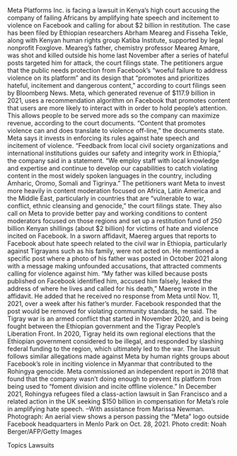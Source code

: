 Meta Platforms Inc. is facing a lawsuit in Kenya’s high court accusing the company of failing Africans by amplifying hate speech and incitement to violence on Facebook and calling for about $2 billion in restitution.
The case has been filed by Ethiopian researchers Abrham Meareg and Fisseha Tekle, along with Kenyan human rights group Katiba Institute, supported by legal nonprofit Foxglove. Meareg’s father, chemistry professor Meareg Amare, was shot and killed outside his home last November after a series of hateful posts targeted him for attack, the court filings state.
The petitioners argue that the public needs protection from Facebook’s “woeful failure to address violence on its platform” and its design that “promotes and prioritizes hateful, incitement and dangerous content,” according to court filings seen by Bloomberg News.
Meta, which generated revenue of $117.9 billion in 2021, uses a recommendation algorithm on Facebook that promotes content that users are more likely to interact with in order to hold people’s attention. This allows people to be served more ads so the company can maximize revenue, according to the court documents.
“Content that promotes violence can and does translate to violence off-line,” the documents state.
Meta says it invests in enforcing its rules against hate speech and incitement of violence.
“Feedback from local civil society organizations and international institutions guides our safety and integrity work in Ethiopia,” the company said in a statement. “We employ staff with local knowledge and expertise and continue to develop our capabilities to catch violating content in the most widely spoken languages in the country, including Amharic, Oromo, Somali and Tigrinya.”
The petitioners want Meta to invest more heavily in content moderation focused on Africa, Latin America and the Middle East, particularly in countries that are “vulnerable to war, conflict, ethnic cleansing and genocide,” the court filings state. They also call on Meta to provide better pay and working conditions to content moderators focused on those regions and set up a restitution fund of 250 billion Kenyan shillings (about $2 billion) for victims of hate and violence incited on Facebook.
In a sworn affidavit, Maereg argues that reports to Facebook about hate speech related to the civil war in Ethiopia, particularly against Tigrayans such as his family, were not acted on. He mentioned a specific post where a photo of his father was posted in October 2021 along with a message making unfounded accusations, that attracted comments calling for violence against him.
“My father was killed because posts published on Facebook identified him, accused him falsely, leaked the address of where he lives and called for his death,” Maereg wrote in the affidavit.
He added that he received no response from Meta until Nov. 11, 2021, over a week after his father’s murder. Facebook responded that the post would be removed for violating community standards, he said.
The Tigray war is an armed conflict that started in November 2020, and is being fought between the Ethiopian government and the Tigray People’s Liberation Front. In 2020, Tigray held its own regional elections that the Ethiopian government considered to be illegal, and responded by slashing federal funding to the region, which ultimately led to the war.
The lawsuit follows similar allegations made against Meta by human rights groups about Facebook’s role in inciting violence in Myanmar that contributed to the Rohingya genocide. Meta commissioned an independent report in 2018 that found that the company wasn’t doing enough to prevent its platform from being used to “foment division and incite offline violence.”
In December 2021, Rohingya refugees filed a class-action lawsuit in San Francisco and a related action in the UK seeking $150 billion in compensation for Meta’s role in amplifying hate speech.
–With assistance from Marissa Newman.
Photograph: An aerial view shows a person passing the “Meta” logo outside Facebook headquarters in Menlo Park on Oct. 28, 2021. Photo credit: Noah Berger/AFP/Getty Images

Topics
Lawsuits
